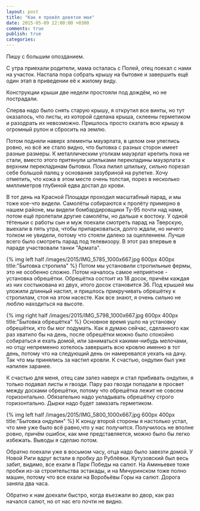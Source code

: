 ```yaml
---
layout: post
title: "Как я провёл девятое мая"
date: 2015-05-09 22:00:00 +0300
comments: true
publish: true
categories: 
---
```

Пишу с большим опозданием.

С утра приехали родители, мама осталась с Полей, отец поехал с нами на участок. Настала пора собрать крышу на бытовке и завершить ещё один этап в приведении её к жилому виду.

Конструкции крыши две недели простояли под дождём, но не пострадали. 

Сперва надо было снять старую крышу, я открутил все винты, но тут  оказалось, что листы, из которой сделана крыша, склеены герметиком и разодрать их невозможно. Пришлось просто скатать всю крышу в огромный рулон и сбросить на землю. 

Потом подняли наверх элементы мауэрлата, в целом они улеглись ровно, но всё же стало видно, что бытовка с разных сторон имеет разные размеры. К металлическим уголкам мауэрлат крепить пока не стали, вместо этого притянули шпильками перекладины мауэрлата к верхним перекладинам бытовки. Пока пилил шпильку, сильно порезал себе большой палец у основания зазубриной на рулетке. Хочу отметить, что кожа в этом месте очень толстая, порез в несколько миллиметров глубиной едва достал до крови.

В тот день на Красной Площади проходил масштабный парад, и мы тоже кое-что видели. Самолёты собираются к пролёту примерно в нашем районе, мы видели бомбардировщики Ту-95 почти над нами, потом ещё пролетали другие самолёты, но дальше к востоку. У одной тётеньки с работы сын и муж поехали смотреть парад на Тверскую, выехали в пять утра, чтобы припарковаться, долго ждали, но ничего толком не увидели, потому что стояли далеко за оцеплением. Лучше всего было смотреть парад под телевизору. В этот раз впервые в параде участвовали танки "Армата".

{% img left half /images/2015/IMG_5785_1000x667.jpg 600px 400px title:"Бытовка стропила" %}
Потом мы установили стропильные фермы, это не особенно сложно. Потом началось самое неприятное - установка обрешётки. Обрешётка состоит из 18 досок, причём каждая из них состыкована из двух, итого досок становится 36. Под крышей мы уложили длинный настил, и пришлось прикручивать обрешётку к стропилам, стоя на этом насесте. Как все знают, я очень сильно не люблю находиться на высоте.

{% img right half /images/2015/IMG_5798_1000x667.jpg 600px 400px title:"Бытовка обрешётка" %}
Основное время ушло на установку обрешётки, кто бы мог подумать. Как я думаю сейчас, сделанного как раз хватило бы на день, после обрешётки можно было спокойно собираться и ехать домой, или заниматься какими-нибудь мелочами, но отцу непременно хотелось завершить всю кровлю именно в тот день, потому что на следующий день он намеревался уехать на дачу. Так что мы принялись за настил кровли. К счастью, ондулин был уже напилен заранее.

К счастью для меня, отец сам залез наверх и стал прибивать ондулин, я только подавал листы и гвозди. Пару раз гвозди попадали в просвет между досками обрешётки, потому что обрешётка лежит не совсем горизонтально. Обязательно надо укладывать обрешётку строго горизонтально. Дырки надо будет замазать герметиком.

{% img left half /images/2015/IMG_5800_1000x667.jpg 600px 400px title:"Бытовка ондулин" %}
К концу второй стороны я  настолько устал, что мне уже было всё равно,что у нас получится. Получилось не вполне ровно, причём ошибок, как мне представляется, можно было бы легко избежать. Выводы я сделаю потом.

Обратно поехали уже в восьмом часу, отца надо было завезти домой. У Новой Риги вдруг встали в пробку до Рублёвки. Кутузовский был весь забит, видимо, все ехали в Парк Победы на салют. На Аминьевке тоже пробки из-за строительства эстакады, и на Мичуринском тоже полно машин, потому что все ехали на Воробьёвы Горы на салют. Дорога заняла два часа.

Обратно к нам доехали быстро, когда въезжали во двор, как раз начался салют, но от нас его почти не видно.